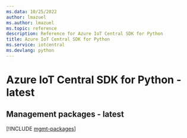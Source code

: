 ```yaml
---
ms.data: 10/25/2022
author: lmazuel
ms.author: lmazuel
ms.topic: reference
description: Reference for Azure IoT Central SDK for Python
title: Azure IoT Central SDK for Python
ms.service: iotcentral
ms.devlang: python
---
```

# Azure IoT Central SDK for Python - latest

## Management packages - latest
[!INCLUDE [mgmt-packages](iot-central-mgmt-index.md)]